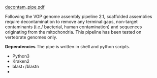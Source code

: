 [decontam_pipe.pdf](https://github.com/Nadolina/decontam_pipe_2/files/8181224/decontam_pipe.pdf)

Following the VGP genome assembly pipeline 2.1, scaffolded assemblies require decontamination to remove any terminal gaps, non-target contaminants (i.e./ bacterial, human contamination) and sequences originating from the mitochondria. This pipeline has been tested on vertebrate genomes only. 

**Dependencies**
The pipe is written in shell and python scripts.
- Python3
- Kraken2
- blast+/blastn 
- 
